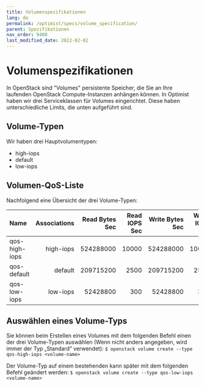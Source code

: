 ```yaml
---
title: Volumenspezifikationen
lang: de
permalink: /optimist/specs/volume_specification/
parent: Spezifikationen
nav_order: 9400
last_modified_date: 2022-02-02
---
```


# Volumenspezifikationen
In OpenStack sind "Volumes" persistente Speicher, die Sie an Ihre laufenden OpenStack Compute-Instanzen anhängen können. In Optimist haben wir drei Serviceklassen für Volumes eingerichtet. Diese haben unterschiedliche Limits, die unten aufgeführt sind.

## Volume-Typen
Wir haben drei Hauptvolumentypen:
* high-iops
* default  
* low-iops 

## Volumen-QoS-Liste
Nachfolgend eine Übersicht der drei Volume-Typen:

| Name          | Associations  | Read Bytes Sec | Read IOPS Sec  | Write Bytes Sec | Write IOPS Sec |
| :------------ | ------------: | -------------: | -------------: | --------------: | -------------: |
| qos-high-iops | high-iops     | 524288000      | 10000          | 524288000       | 10000          |
| qos-default   | default       | 209715200      | 2500           | 209715200       | 2500           |
| qos-low-iops  | low-iops      | 52428800       | 300            | 52428800        | 300            |

## Auswählen eines Volume-Typs
Sie können beim Erstellen eines Volumes mit dem folgenden Befehl einen der drei Volume-Typen auswählen (Wenn nicht anders angegeben, wird immer der Typ „Standard“ verwendet):
`$ openstack volume create --type qos-high-iops <volume-name>`

Der Volume-Typ auf einem bestehenden kann später mit dem folgenden Befehl geändert werden:
`$ openstack volume create --type qos-low-iops <volume-name>`
